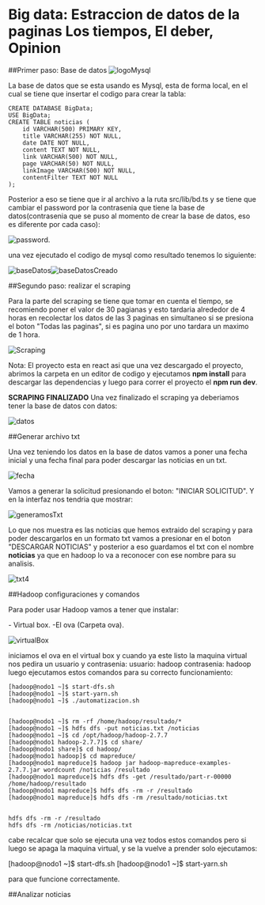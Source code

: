 # Big data: Estraccion de datos de la paginas Los tiempos, El deber, Opinion 
##Primer paso: Base de datos
![logoMysql](https://github.com/RichardAgr/Big-Data/assets/136004365/c70f40ac-3e19-4f3d-905f-139593d20f00)
<p>
La base de datos que se esta usando es Mysql, esta de forma local, en el cual se tiene que insertar el codigo para crear la tabla:
</p>

```
CREATE DATABASE BigData;
USE BigData;
CREATE TABLE noticias (
    id VARCHAR(500) PRIMARY KEY,
    title VARCHAR(255) NOT NULL,
    date DATE NOT NULL,
    content TEXT NOT NULL,
    link VARCHAR(500) NOT NULL,
    page VARCHAR(50) NOT NULL,
    linkImage VARCHAR(500) NOT NULL,
    contentFilter TEXT NOT NULL
);
```

<p>
Posterior a eso se tiene que ir al archivo a la ruta src/lib/bd.ts y se tiene que cambiar el password por la contrasenia que tiene la base de datos(contrasenia que se puso al momento de crear la base de datos, eso es diferente por cada caso):

![password](https://github.com/RichardAgr/Big-Data/assets/136004365/1f2595bc-2ec8-49e1-b08f-d1c960e4e396).

una vez ejecutado el codigo de mysql como resultado tenemos lo siguiente:

![baseDatos](https://github.com/RichardAgr/Big-Data/assets/136004365/5cf11857-4329-42d2-a6f0-3b0e12142771)![baseDatosCreado](https://github.com/RichardAgr/Big-Data/assets/136004365/03447e1e-b3d8-4807-814a-9d40d568d464)
</p>

##Segundo paso: realizar el scraping
<p>
Para la parte del scraping se tiene que tomar en cuenta el tiempo, se recomiendo poner el valor de 30 pagianas y esto tardaria alrededor de 4 horas en recolectar los datos de las 3 paginas en simultaneo si se presiona el boton "Todas las  paginas", si es pagina uno por uno tardara un maximo de 1 hora.

![Scraping](https://github.com/RichardAgr/Big-Data/assets/136004365/74e1275e-709b-44db-a104-97f265f55854)

Nota: El proyecto esta en react asi que una vez descargado el proyecto, abrimos la carpeta en un editor de codigo y ejecutamos **npm install** para descargar las dependencias y luego para correr el proyecto el **npm run dev**.

**SCRAPING FINALIZADO**
Una vez finalizado el scraping ya deberiamos tener la base de datos con datos:

![datos](https://github.com/RichardAgr/Big-Data/assets/136004365/1394158e-3332-489b-889a-f6ef29a6d5bd)
</p>

##Generar archivo txt

<p>
Una vez teniendo los datos en la base de datos vamos a poner una fecha inicial y una fecha final para poder descargar las noticias en un txt.

![fecha](https://github.com/RichardAgr/Big-Data/assets/136004365/da443c88-e586-40ad-a9e5-fec2cd9027e5)

Vamos a generar la solicitud presionando el boton: "INICIAR SOLICITUD".
Y en la interfaz nos tendria que mostrar:

![generamosTxt](https://github.com/RichardAgr/Big-Data/assets/136004365/8e2909ce-c0e4-4d72-a78d-83ea64d16c72)

Lo que nos muestra es las noticias que hemos extraido del scraping y para poder descargarlos en un formato txt vamos a presionar en el boton "DESCARGAR NOTICIAS" y posterior a eso guardamos el txt con el nombre **noticias** ya que en hadoop lo va a reconocer con ese nombre para su analisis.

![txt4](https://github.com/RichardAgr/Big-Data/assets/136004365/25e8f7c6-d6fe-4a78-8b91-35e218a39dde)
</p>

##Hadoop configuraciones y comandos
<p>
Para poder usar Hadoop vamos a tener que instalar:
</p>
- Virtual box.
-El ova (Carpeta ova).

![virtualBox](https://github.com/RichardAgr/Big-Data/assets/136004365/50413ff5-a5bb-4c1f-94ef-7168f57bb300)

<p>
iniciamos el ova en el virtual box y cuando ya este listo la maquina virtual nos pedira un usuario y contrasenia:
usuario: hadoop
contrasenia: hadoop
luego ejecutamos estos comandos para su correcto funcionamiento:
</p>

```
[hadoop@nodo1 ~]$ start-dfs.sh
[hadoop@nodo1 ~]$ start-yarn.sh
[hadoop@nodo1 ~]$ ./automatizacion.sh 


[hadoop@nodo1 ~]$ rm -rf /home/hadoop/resultado/*
[hadoop@nodo1 ~]$ hdfs dfs -put noticias.txt /noticias
[hadoop@nodo1 ~]$ cd /opt/hadoop/hadoop-2.7.7
[hadoop@nodo1 hadoop-2.7.7]$ cd share/
[hadoop@nodo1 share]$ cd hadoop/
[hadoop@nodo1 hadoop]$ cd mapreduce/
[hadoop@nodo1 mapreduce]$ hadoop jar hadoop-mapreduce-examples-2.7.7.jar wordcount /noticias /resultado
[hadoop@nodo1 mapreduce]$ hdfs dfs -get /resultado/part-r-00000 /home/hadoop/resultado
[hadoop@nodo1 mapreduce]$ hdfs dfs -rm -r /resultado
[hadoop@nodo1 mapreduce]$ hdfs dfs -rm /resultado/noticias.txt


hdfs dfs -rm -r /resultado
hdfs dfs -rm /noticias/noticias.txt
```
<p>
cabe recalcar que solo se ejecuta una vez todos estos comandos pero si luego se apaga la maquina virtual, y se la vuelve a prender solo ejecutamos:

[hadoop@nodo1 ~]$ start-dfs.sh
[hadoop@nodo1 ~]$ start-yarn.sh

para que funcione correctamente.
</p>

##Analizar noticias
